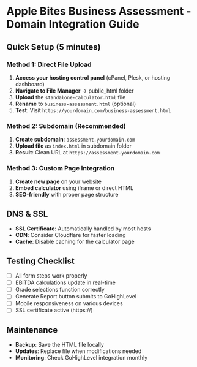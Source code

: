 # Apple Bites Business Assessment - Domain Integration Guide

## Quick Setup (5 minutes)

### Method 1: Direct File Upload
1. **Access your hosting control panel** (cPanel, Plesk, or hosting dashboard)
2. **Navigate to File Manager** → public_html folder
3. **Upload** the `standalone-calculator.html` file
4. **Rename** to `business-assessment.html` (optional)
5. **Test**: Visit `https://yourdomain.com/business-assessment.html`

### Method 2: Subdomain (Recommended)
1. **Create subdomain**: `assessment.yourdomain.com`
2. **Upload file** as `index.html` in subdomain folder
3. **Result**: Clean URL at `https://assessment.yourdomain.com`

### Method 3: Custom Page Integration
1. **Create new page** on your website
2. **Embed calculator** using iframe or direct HTML
3. **SEO-friendly** with proper page structure

## DNS & SSL
- **SSL Certificate**: Automatically handled by most hosts
- **CDN**: Consider Cloudflare for faster loading
- **Cache**: Disable caching for the calculator page

## Testing Checklist
- [ ] All form steps work properly
- [ ] EBITDA calculations update in real-time
- [ ] Grade selections function correctly
- [ ] Generate Report button submits to GoHighLevel
- [ ] Mobile responsiveness on various devices
- [ ] SSL certificate active (https://)

## Maintenance
- **Backup**: Save the HTML file locally
- **Updates**: Replace file when modifications needed
- **Monitoring**: Check GoHighLevel integration monthly